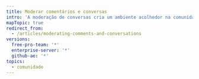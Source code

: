 ```yaml
---
title: Moderar comentários e conversas
intro: 'A moderação de conversas cria um ambiente acolhedor na comunidade para todos os contribuidores de seu projeto, promovendo uma colaboração sadia e mitigando conflitos. Você pode colocar em prática o código de conduta da comunidade para discussões ao visualizar conteúdo denunciado, editar e excluir comentários e bloquear conversas.'
mapTopic: true
redirect_from:
  - /articles/moderating-comments-and-conversations
versions:
  free-pro-team: '*'
  enterprise-server: '*'
  github-ae: '*'
topics:
  - comunidade
---
```



